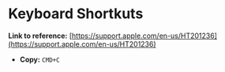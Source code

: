 # Keyboard Shortkuts
**Link to reference:** [https://support.apple.com/en-us/HT201236](https://support.apple.com/en-us/HT201236)
* **Copy:** `CMD+C`

